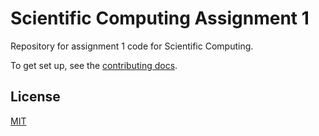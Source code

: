 # Scientific Computing Assignment 1

Repository for assignment 1 code for Scientific Computing.

To get set up, see the [contributing docs](CONTRIBUTING.md).

## License

[MIT](LICENSE.md)
